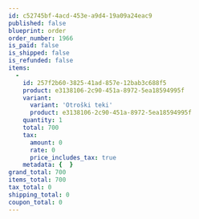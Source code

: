 ```yaml
---
id: c52745bf-4acd-453e-a9d4-19a09a24eac9
published: false
blueprint: order
order_number: 1966
is_paid: false
is_shipped: false
is_refunded: false
items:
  -
    id: 257f2b60-3825-41ad-857e-12bab3c688f5
    product: e3138106-2c90-451a-8972-5ea18594995f
    variant:
      variant: 'Otroški teki'
      product: e3138106-2c90-451a-8972-5ea18594995f
    quantity: 1
    total: 700
    tax:
      amount: 0
      rate: 0
      price_includes_tax: true
    metadata: {  }
grand_total: 700
items_total: 700
tax_total: 0
shipping_total: 0
coupon_total: 0
---
```


